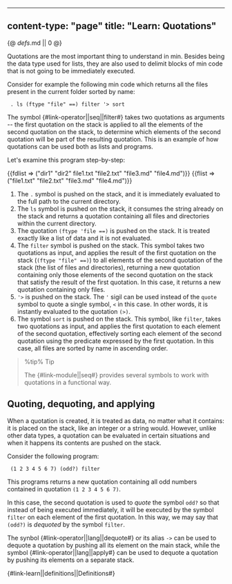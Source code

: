 -----
content-type: "page"
title: "Learn: Quotations"
-----
{@ _defs_.md || 0 @}

Quotations are the most important thing to understand in min. Besides being the data type used for lists, they are also used to delimit blocks of min code that is not going to be immediately executed. 

Consider for example the following min code which returns all the files present in the current folder sorted by name:

     . ls (ftype "file" ==) filter '> sort

The symbol {#link-operator||seq||filter#} takes two quotations as arguments -- the first quotation on the stack is applied to all the elements of the second quotation on the stack, to determine which elements of the second quotation will be part of the resulting quotation. This is an example of how quotations can be used both as lists and programs.

Let's examine this program step-by-step:

{{fdlist => ("dir1" "dir2" file1.txt "file2.txt" "file3.md" "file4.md")}}
{{flist => ("file1.txt" "file2.txt" "file3.md" "file4.md")}}

1. The `.` symbol is pushed on the stack, and it is immediately evaluated to the full path to the current directory.
2. The `ls` symbol is pushed on the stack, it consumes the string already on the stack and returns a quotation containing all files and directories within the current directory. 
3. The quotation `(ftype 'file ==)` is pushed on the stack. It is treated exactly like a list of data and it is not evaluated.
4. The `filter` symbol is pushed on the stack. This symbol takes two quotations as input, and applies the result of the first quotation on the stack (`(ftype "file" ==)`) to all elements of the second quotation of the stack (the list of files and directories), returning a new quotation containing only those elements of the second quotation on the stack that satisfy the result of the first quotation. In this case, it returns a new quotation containing only files.
5. `'>` is pushed on the stack. The `'` sigil can be used instead of the `quote` symbol to quote a single symbol, `<` in this case. In other words, it is instantly evaluated to the quotation `(>)`.
6. The symbol `sort` is pushed on the stack. This symbol, like `filter`, takes two quotations as input, and applies the first quotation to each element of the second quotation, effectively sorting each element of the second quotation using the predicate expressed by the first quotation. In this case, all files are sorted by name in ascending order.

> %tip%
> Tip
> 
> The {#link-module||seq#} provides several symbols to work with quotations in a functional way.


## Quoting, dequoting, and applying

When a quotation is created, it is treated as data, no matter what it contains: it is placed on the stack, like an integer or a string would. However, unlike other data types, a quotation can be evaluated in certain situations and when it happens its contents are pushed on the stack.

Consider the following program:

     (1 2 3 4 5 6 7) (odd?) filter

This programs returns a new quotation containing all odd numbers contained in quotation `(1 2 3 4 5 6 7)`.

In this case, the second quotation is used to _quote_ the symbol `odd?` so that instead of being executed immediately, it will be executed by the symbol `filter` on each element of the first quotation. In this way, we may say that `(odd?)` is _dequoted_ by the symbol `filter`.

The synbol {#link-operator||lang||dequote#} or its alias `->` can be used to dequote a quotation by pushing all its element on the main stack, while the symbol {#link-operator||lang||apply#} can be used to dequote a quotation by pushing its elements on a separate stack.

{#link-learn||definitions||Definitions#}
